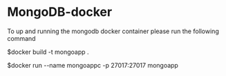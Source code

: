 # MongoDB-docker

To up and running the mongodb docker container please run the following command

$docker build -t mongoapp .

$docker run --name mongoappc -p 27017:27017 mongoapp

